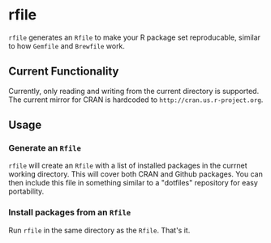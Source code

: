 # rfile

`rfile` generates an `Rfile` to make your R package set reproducable, similar to
how `Gemfile` and `Brewfile` work.

## Current Functionality

Currently, only reading and writing from the current directory is supported. The
current mirror for CRAN is hardcoded to `http://cran.us.r-project.org`.

## Usage

### Generate an `Rfile`

`rfile` will create an `Rfile` with a list of installed packages in the currnet
working directory. This will cover both CRAN and Github packages. You can then
include this file in something similar to a "dotfiles" repository for easy
portability.

### Install packages from an `Rfile`

Run `rfile` in the same directory as the `Rfile`. That's it.
